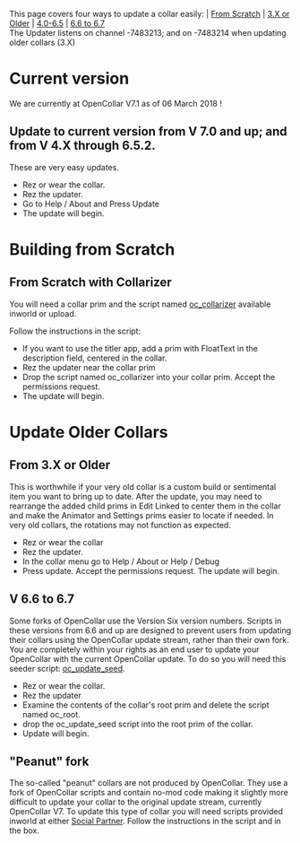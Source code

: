 This page covers four ways to update a collar easily: | [From Scratch](#from-scratch-with-collarizer) | [3.X or Older](#From-3.X-or-Older) | [4.0-6.5](#V-4.X-to-6.5) | [6.6 to 6.7](#V-6.6-to-6.7)  
The Updater listens on channel -7483213; and on -7483214 when updating older collars (3.X)  

# Current version
We are currently at OpenCollar V7.1 as of 06 March 2018 !  

## Update to current version from V 7.0 and up; and from V 4.X through 6.5.2.

These are very easy updates.  
* Rez or wear the collar.
* Rez the updater.
* Go to Help / About and Press Update
* The update will begin.

# Building from Scratch

## From Scratch with Collarizer

You will need a collar prim and the script named [oc_collarizer](https://github.com/OpenCollarTeam/OpenCollar/blob/1027df9b56903a071c03404725fe0e143c912d73/src/spares/oc_collarizer.lsl) available inworld or upload.

Follow the instructions in the script:
* If you want to use the titler app, add a prim with FloatText in the description field, centered in the collar.
* Rez the updater near the collar prim
* Drop the script named oc_collarizer into your collar prim.  Accept the permissions request.
* The update will begin.

# Update Older Collars

## From 3.X or Older

This is worthwhile if your very old collar is a custom build or sentimental item you want to bring up to date. After the update, you may need to rearrange the added child prims in Edit Linked to center them in the collar and make the Animator and Settings prims easier to locate if needed. In very old collars, the rotations may not function as expected.

* Rez or wear the collar
* Rez the updater.
* In the collar menu go to Help / About or Help / Debug
* Press update. Accept the permissions request. The update will begin. 

## V 6.6 to 6.7 
Some forks of OpenCollar use the Version Six version numbers.  Scripts in these versions from 6.6 and up are designed to prevent users from updating their collars using the OpenCollar update stream, rather than their own fork.  You are completely within your rights as an end user to update your OpenCollar with the current OpenCollar update.  To do so you will need this seeder script: [oc_update_seed](https://github.com/OpenCollarTeam/OpenCollar/commit/e623fb532b21a2ace6d3d812cc536791361811c4).  
* Rez or wear the collar.
* Rez the updater
* Examine the contents of the collar's root prim and delete the script named oc_root.
* drop the oc_update_seed script into the root prim of the collar. 
* Update will begin.

## "Peanut" fork
The so-called "peanut" collars are not produced by OpenCollar.  They use a fork of OpenCollar scripts and contain no-mod code making it slightly more difficult to update your collar to the original update stream, currently OpenCollar V7.  To update this type of collar you will need scripts provided inworld at either [Social Partner](https://opencollar.cc/OpenCollar-Social-Partner-Locations).  Follow the instructions in the script and in the box.

